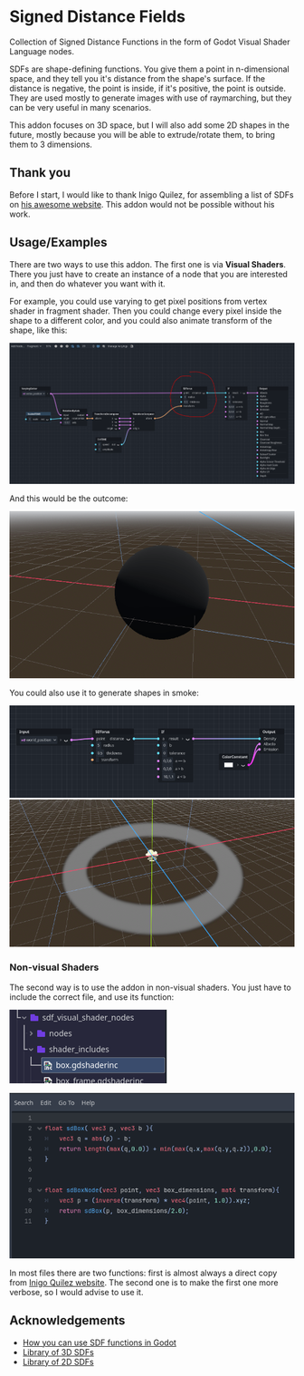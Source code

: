 # Signed Distance Fields

Collection of Signed Distance Functions in the form of Godot Visual Shader Language nodes.

SDFs are shape-defining functions. You give them a point in n-dimensional space, and they tell you it's distance from the shape's surface. If the distance is negative, the point is inside, if it's positive, the point is outside. They are used mostly to generate images with use of raymarching, but they can be very useful in many scenarios.

This addon focuses on 3D space, but I will also add some 2D shapes in the future, mostly because you will be able to extrude/rotate them, to bring them to 3 dimensions.
## Thank you

Before I start, I would like to thank Inigo Quilez, for assembling a list of SDFs on 
[his awesome website](https://iquilezles.org/). This addon would not be possible without his work.
## Usage/Examples

There are two ways to use this addon. The first one is via **Visual Shaders**. There you just have to create an instance of a node that you are interested in, and then do whatever you want with it.

For example, you could use varying to get pixel positions from vertex shader in fragment shader. Then you could change every pixel inside the shape to a different color, and you could also animate transform of the shape, like this:

![App Screenshot](https://github.com/kubaxius/SDFAddon/blob/main/images/node_usage.PNG?raw=true)

And this would be the outcome:

![App Screenshot](https://github.com/kubaxius/SDFAddon/blob/main/images/torus_sphere.gif?raw=true)

You could also use it to generate shapes in smoke:

![App Screenshot](https://github.com/kubaxius/SDFAddon/blob/main/images/node_usage2.PNG?raw=true)
![App Screenshot](https://github.com/kubaxius/SDFAddon/blob/main/images/smoke_circle.PNG?raw=true)

### Non-visual Shaders
The second way is to use the addon in non-visual shaders. You just have to include the correct file, and use its function:

![App Screenshot](https://github.com/kubaxius/SDFAddon/blob/main/images/shader_includes.PNG?raw=true)

![App Screenshot](https://github.com/kubaxius/SDFAddon/blob/main/images/box_shader.PNG?raw=true)

In most files there are two functions: first is almost always a direct copy from [Inigo Quilez website](https://iquilezles.org/articles/distfunctions/). The second one is to make the first one more verbose, so I would advise to use it.
## Acknowledgements

 - [How you can use SDF functions in Godot](https://www.youtube.com/watch?v=0BXBXy8zaaI&)
 - [Library of 3D SDFs](https://iquilezles.org/articles/distfunctions/)
 - [Library of 2D SDFs](https://iquilezles.org/articles/distfunctions2d/)

